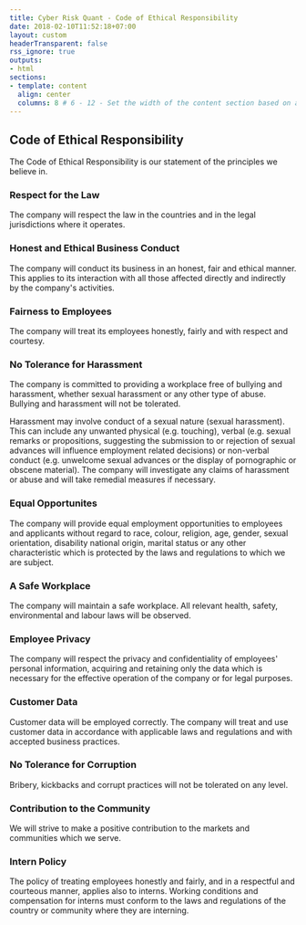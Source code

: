 ```yaml
---
title: Cyber Risk Quant - Code of Ethical Responsibility
date: 2018-02-10T11:52:18+07:00
layout: custom
headerTransparent: false
rss_ignore: true
outputs:
- html
sections:
- template: content
  align: center
  columns: 8 # 6 - 12 - Set the width of the content section based on a 12 column grid
---
```

## Code of Ethical Responsibility

The Code of Ethical Responsibility is our statement of the principles we believe in. 

### Respect for the Law

The company will respect the law in the countries and in the legal jurisdictions where it operates.

### Honest and Ethical Business Conduct

The company will conduct its business in an honest, fair and ethical manner. This applies to its interaction with all those affected directly and indirectly by the company's activities. 

### Fairness to Employees

The company will treat its employees honestly, fairly and with respect and courtesy.

### No Tolerance for Harassment

The company is committed to providing a workplace free of bullying and harassment, whether sexual harassment or any other type of abuse. Bullying and harassment will not be tolerated.

Harassment may involve conduct of a sexual nature (sexual harassment). This can include any unwanted physical (e.g. touching), verbal (e.g. sexual remarks or propositions, suggesting the submission to or rejection of sexual advances will influence employment related decisions) or non-verbal conduct (e.g. unwelcome sexual advances or the display of pornographic or obscene material). The company will investigate any claims of harassment or abuse and will take remedial measures if necessary.

### Equal Opportunites

The company will provide equal employment opportunities to employees and applicants without regard to race, colour, religion, age, gender, sexual orientation, disability national origin, marital status or any other characteristic which is protected by the laws and regulations to which we are subject.

### A Safe Workplace

The company will maintain a safe workplace. All relevant health, safety, environmental and labour laws will be observed.

### Employee Privacy

The company will respect the privacy and confidentiality of employees' personal information, acquiring and retaining only the data which is necessary for the effective operation of the company or for legal purposes.

### Customer Data

Customer data will be employed correctly. The company will treat and use customer data in accordance with applicable laws and regulations and with accepted business practices.

### No Tolerance for Corruption

Bribery, kickbacks and corrupt practices will not be tolerated on any level. 

### Contribution to the Community

We will strive to make a positive contribution to the markets and communities which we serve.

### Intern Policy

The policy of treating employees honestly and fairly, and in a respectful and courteous manner, applies also to interns. Working conditions and compensation for interns must conform to the laws and regulations of the country or community where they are interning.

